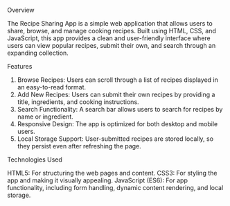 Overview

The Recipe Sharing App is a simple web application that allows users to share, browse, and manage cooking recipes. Built using HTML, CSS, and JavaScript, this app provides a clean and user-friendly interface where users can view popular recipes, submit their own, and search through an expanding collection.

Features
1. Browse Recipes: Users can scroll through a list of recipes displayed in an easy-to-read format.
2. Add New Recipes: Users can submit their own recipes by providing a title, ingredients, and cooking instructions.
3. Search Functionality: A search bar allows users to search for recipes by name or ingredient.
4. Responsive Design: The app is optimized for both desktop and mobile users.
5. Local Storage Support: User-submitted recipes are stored locally, so they persist even after refreshing the page.

Technologies Used

HTML5: For structuring the web pages and content.
CSS3: For styling the app and making it visually appealing.
JavaScript (ES6): For app functionality, including form handling, dynamic content rendering, and local storage.
